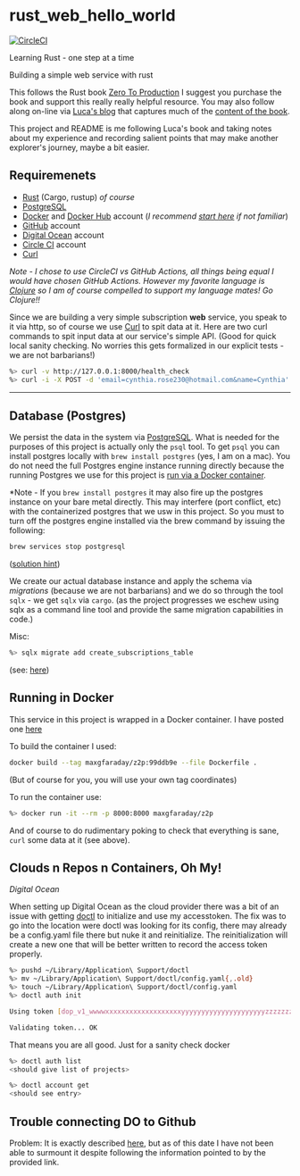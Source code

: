 # rust_web_hello_world

[![CircleCI](https://dl.circleci.com/status-badge/img/gh/maxgfaraday/rust_web_hello_world/tree/main.svg?style=svg)](https://dl.circleci.com/status-badge/redirect/gh/maxgfaraday/rust_web_hello_world/tree/main)
<p>
Learning Rust - one step at a time

Building a simple web service with rust

This follows the Rust book [Zero To Production](https://www.zero2prod.com/)
I suggest you purchase the book and support this really really helpful resource.
You may also follow along on-line via [Luca's blog](https://www.lpalmieri.com/) that captures much of the [content of the book](https://www.lpalmieri.com/posts/2020-05-24-zero-to-production-0-foreword/#:~:text=Book%20%2D%20Table%20Of%20Contents).

This project and README is me following Luca's book and taking notes about my experience and recording salient points that may make another explorer's journey, maybe a bit easier.

## Requiremenets

* [Rust](https://www.rust-lang.org/) (Cargo, rustup) *of course*
* [PostgreSQL](https://www.postgresql.org/)
* [Docker](https://docs.docker.com/) and [Docker Hub](https://hub.docker.com/) account (*I recommend [start here](https://www.docker.com/get-started/) if not familiar*)
* [GitHub](https://github.com/) account
* [Digital Ocean](https://www.digitalocean.com/) account
* [Circle CI](http://circleci.com) account
* [Curl](https://curl.se/)

*Note - I chose to use CircleCI vs GitHub Actions, all things being equal I would have chosen GitHub Actions. However my favorite language is [Clojure](https://clojure.org/) so I am of course compelled to support my language mates! Go Clojure!!*

Since we are building a very simple subscription **web** service, you speak to it via http, so of course we use [Curl](https://curl.se/) to spit data at it.  Here are two curl commands to spit input data at our service's simple API. (Good for quick local sanity checking. No worries this gets formalized in our explicit tests - we are not barbarians!)

``` bash
%> curl -v http://127.0.0.1:8000/health_check
%> curl -i -X POST -d 'email=cynthia.rose230@hotmail.com&name=Cynthia' http://127.0.0.1:8000/subscriptions
```

---

## Database (Postgres)

We persist the data in the system via [PostgreSQL](https://www.postgresql.org/).  What is needed for the purposes of this project is actually only the `psql` tool. To get `psql` you can install postgres locally with `brew install postgres` (yes, I am on a mac).  You do not need the full Postgres engine instance running directly because the running Postgres we use for this project is [run via a Docker container](https://www.lpalmieri.com/posts/2020-08-31-zero-to-production-3-5-html-forms-databases-integration-tests/#:~:text=To%20run%20Postgres%20we%20will%20use%20Docker).

*Note - If you `brew install postgres` it may also fire up the postgres instance on your bare metal directly.  This may interfere (port conflict, etc) with the containerized postgres that we usw in this project. So you must to turn off the postgres engine installed via the brew command by issuing the following:

``` bash
brew services stop postgresql
```
([solution hint](https://stackoverflow.com/questions/34173451/stop-postgresql-service-on-mac-via-terminal#:~:text=brew%20services%20stop%20postgresql))

We create our actual database instance and apply the schema via *migrations* (because we are not barbarians) and we do so through the tool `sqlx` - we get `sqlx` via `cargo`. (as the project progresses we eschew using sqlx as a command line tool and provide the same migration capabilities in code.)

Misc:
``` bash
%> sqlx migrate add create_subscriptions_table
```
(see: [here](https://www.lpalmieri.com/posts/2020-08-31-zero-to-production-3-5-html-forms-databases-integration-tests/#:~:text=sqlx%20migrate%20add%20create_subscriptions_table))


## Running in Docker

This service in this project is wrapped in a Docker container. I have posted one [here](https://hub.docker.com/r/maxgfaraday/z2p/tags)

To build the container I used:

``` bash
docker build --tag maxgfaraday/z2p:99ddb9e --file Dockerfile .
```

(But of course for you, you will use your own tag coordinates)

To run the container use:

``` bash
%> docker run -it --rm -p 8000:8000 maxgfaraday/z2p
```

And of course to do rudimentary poking to check that everything is sane, `curl` some data at it (see above).

## Clouds n Repos n Containers, Oh My!

*Digital Ocean* <br>

When setting up Digital Ocean as the cloud provider there was a bit of an issue with getting [doctl](https://github.com/digitalocean/doctl) to initialize and use my accesstoken.  The fix was to go into the location were doctl was looking for its config, there may already be a config.yaml file there but nuke it and reinitialize. The reinitialization will create a new one that will be better written to record the access token properly.

``` bash
%> pushd ~/Library/Application\ Support/doctl
%> mv ~/Library/Application\ Support/doctl/config.yaml{,.old}
%> touch ~/Library/Application\ Support/doctl/config.yaml
%> doctl auth init

Using token [dop_v1_wwwwxxxxxxxxxxxxxxxxxxxyyyyyyyyyyyyyyyyyyyyyzzzzzzzzzzzzzzzzzzz]

Validating token... OK
```

That means you are all good. Just for a sanity check docker

``` bash
%> doctl auth list
<should give list of projects>

%> doctl account get
<should see entry>
```

## Trouble connecting DO to Github

Problem: It is exactly described [here](https://www.lpalmieri.com/posts/2020-11-01-zero-to-production-5-how-to-deploy-a-rust-application/#:~:text=can%20try%20again%3A-,doctl%20apps%20create%20%2D%2Dspec%20spec.yaml,OK%2C%20follow%20their%20instructions%20to%20link%20your%20GitHub%20account.,-Third%20time%27s%20a), but as of this date I have not been able to surmount it despite following the information pointed to by the provided link.
